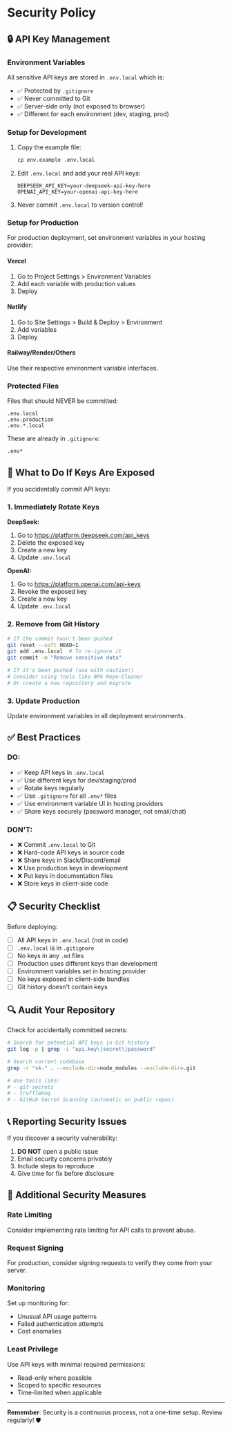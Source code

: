 # Security Policy

## 🔒 API Key Management

### Environment Variables

All sensitive API keys are stored in `.env.local` which is:
- ✅ Protected by `.gitignore`
- ✅ Never committed to Git
- ✅ Server-side only (not exposed to browser)
- ✅ Different for each environment (dev, staging, prod)

### Setup for Development

1. Copy the example file:
   ```bash
   cp env.example .env.local
   ```

2. Edit `.env.local` and add your real API keys:
   ```env
   DEEPSEEK_API_KEY=your-deepseek-api-key-here
   OPENAI_API_KEY=your-openai-api-key-here
   ```

3. Never commit `.env.local` to version control!

### Setup for Production

For production deployment, set environment variables in your hosting provider:

#### Vercel
1. Go to Project Settings > Environment Variables
2. Add each variable with production values
3. Deploy

#### Netlify
1. Go to Site Settings > Build & Deploy > Environment
2. Add variables
3. Deploy

#### Railway/Render/Others
Use their respective environment variable interfaces.

### Protected Files

Files that should NEVER be committed:
```
.env.local
.env.production
.env.*.local
```

These are already in `.gitignore`:
```gitignore
.env*
```

## 🚨 What to Do If Keys Are Exposed

If you accidentally commit API keys:

### 1. Immediately Rotate Keys

**DeepSeek:**
1. Go to https://platform.deepseek.com/api_keys
2. Delete the exposed key
3. Create a new key
4. Update `.env.local`

**OpenAI:**
1. Go to https://platform.openai.com/api-keys
2. Revoke the exposed key
3. Create a new key
4. Update `.env.local`

### 2. Remove from Git History

```bash
# If the commit hasn't been pushed
git reset --soft HEAD~1
git add .env.local  # To re-ignore it
git commit -m "Remove sensitive data"

# If it's been pushed (use with caution!)
# Consider using tools like BFG Repo-Cleaner
# Or create a new repository and migrate
```

### 3. Update Production

Update environment variables in all deployment environments.

## ✅ Best Practices

### DO:
- ✅ Keep API keys in `.env.local`
- ✅ Use different keys for dev/staging/prod
- ✅ Rotate keys regularly
- ✅ Use `.gitignore` for all `.env*` files
- ✅ Use environment variable UI in hosting providers
- ✅ Share keys securely (password manager, not email/chat)

### DON'T:
- ❌ Commit `.env.local` to Git
- ❌ Hard-code API keys in source code
- ❌ Share keys in Slack/Discord/email
- ❌ Use production keys in development
- ❌ Put keys in documentation files
- ❌ Store keys in client-side code

## 📋 Security Checklist

Before deploying:

- [ ] All API keys in `.env.local` (not in code)
- [ ] `.env.local` is in `.gitignore`
- [ ] No keys in any `.md` files
- [ ] Production uses different keys than development
- [ ] Environment variables set in hosting provider
- [ ] No keys exposed in client-side bundles
- [ ] Git history doesn't contain keys

## 🔍 Audit Your Repository

Check for accidentally committed secrets:

```bash
# Search for potential API keys in Git history
git log -p | grep -i "api.key\|secret\|password" 

# Search current codebase
grep -r "sk-" . --exclude-dir=node_modules --exclude-dir=.git

# Use tools like:
# - git-secrets
# - truffleHog
# - GitHub Secret Scanning (automatic on public repos)
```

## 📞 Reporting Security Issues

If you discover a security vulnerability:

1. **DO NOT** open a public issue
2. Email security concerns privately
3. Include steps to reproduce
4. Give time for fix before disclosure

## 🔐 Additional Security Measures

### Rate Limiting
Consider implementing rate limiting for API calls to prevent abuse.

### Request Signing
For production, consider signing requests to verify they come from your server.

### Monitoring
Set up monitoring for:
- Unusual API usage patterns
- Failed authentication attempts
- Cost anomalies

### Least Privilege
Use API keys with minimal required permissions:
- Read-only where possible
- Scoped to specific resources
- Time-limited when applicable

---

**Remember**: Security is a continuous process, not a one-time setup. Review regularly! 🛡️

